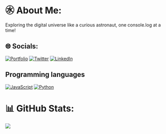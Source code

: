 # ㊌ About Me:
Exploring the digital universe like a curious astronaut, one console.log at a time!

## 🌐 Socials:

   [![Portfolio](https://img.shields.io/badge/-Portfolio-teal?style=for-the-badge&logoColor=white&logo=portfolio&logoWidth=20&logoHeight=20&labelPadding=2px)](https://google.com/)
   [![Twitter](https://img.shields.io/badge/-Twitter-black?style=for-the-badge&logo=x&logoColor=white&logoWidth=20&logoHeight=20&labelPadding=2px)](https://twitter.com/vivekx01)
   [![LinkedIn](https://img.shields.io/badge/-LinkedIn-blue?style=for-the-badge&logo=linkedin&logoColor=white&logoWidth=20&logoHeight=20&labelPadding=2px)](https://www.linkedin.com/in/vivekx01/)

## Programming languages

 [![JavaScript](https://img.shields.io/badge/-JavaScript-F7DF1E?style=for-the-badge&logoColor=black&logo=javascript&logoWidth=20&logoHeight=20&labelPadding=2px)]()
 [![Python](https://img.shields.io/badge/-Python-3776AB?style=for-the-badge&logo=python&logoColor=white&logoWidth=20&logoHeight=20&labelPadding=2px)]()


# 📊 GitHub Stats:

![](https://github-readme-streak-stats.herokuapp.com/?user=vivekx01&theme=highcontrast&hide_border=false)<br/>



<!-- Proudly created with GPRM ( https://gprm.itsvg.in ) -->




